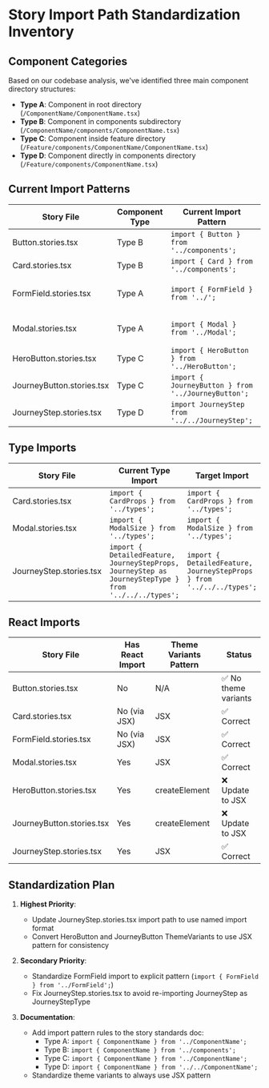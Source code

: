 # Story Import Path Standardization Inventory

## Component Categories

Based on our codebase analysis, we've identified three main component directory structures:

- **Type A**: Component in root directory (`/ComponentName/ComponentName.tsx`)
- **Type B**: Component in components subdirectory (`/ComponentName/components/ComponentName.tsx`) 
- **Type C**: Component inside feature directory (`/Feature/components/ComponentName/ComponentName.tsx`)
- **Type D**: Component directly in components directory (`/Feature/components/ComponentName.tsx`)

## Current Import Patterns

| Story File | Component Type | Current Import Pattern | Target Pattern | Status |
|------------|---------------|------------------------|---------------|--------|
| Button.stories.tsx | Type B | `import { Button } from '../components';` | `import { Button } from '../components';` | ✅ Correct |
| Card.stories.tsx | Type B | `import { Card } from '../components';` | `import { Card } from '../components';` | ✅ Correct |
| FormField.stories.tsx | Type A | `import { FormField } from '../';` | `import { FormField } from '../';` or `import { FormField } from '../FormField';` | ⚠️ Review |
| Modal.stories.tsx | Type A | `import { Modal } from '../Modal';` | `import { Modal } from '../Modal';` | ✅ Correct - Type A confirmed |
| HeroButton.stories.tsx | Type C | `import { HeroButton } from '../HeroButton';` | `import { HeroButton } from '../HeroButton';` | ✅ Correct |
| JourneyButton.stories.tsx | Type C | `import { JourneyButton } from '../JourneyButton';` | `import { JourneyButton } from '../JourneyButton';` | ✅ Correct |
| JourneyStep.stories.tsx | Type D | `import JourneyStep from '../../JourneyStep';` | `import { JourneyStep } from '../../JourneyStep';` | ❌ Update |

## Type Imports

| Story File | Current Type Import | Target Import | Status |
|------------|-------------------|---------------|--------|
| Card.stories.tsx | `import { CardProps } from '../types';` | `import { CardProps } from '../types';` | ✅ Correct |
| Modal.stories.tsx | `import { ModalSize } from '../types';` | `import { ModalSize } from '../types';` | ✅ Correct |
| JourneyStep.stories.tsx | `import { DetailedFeature, JourneyStepProps, JourneyStep as JourneyStepType } from '../../../types';` | `import { DetailedFeature, JourneyStepProps } from '../../../types';` | ⚠️ Avoid re-importing JourneyStep as type |

## React Imports

| Story File | Has React Import | Theme Variants Pattern | Status |
|------------|-------------------|------------------------|--------|
| Button.stories.tsx | No | N/A | ✅ No theme variants |
| Card.stories.tsx | No (via JSX) | JSX | ✅ Correct |
| FormField.stories.tsx | No (via JSX) | JSX | ✅ Correct |
| Modal.stories.tsx | Yes | JSX | ✅ Correct |
| HeroButton.stories.tsx | Yes | createElement | ❌ Update to JSX |
| JourneyButton.stories.tsx | Yes | createElement | ❌ Update to JSX |
| JourneyStep.stories.tsx | Yes | JSX | ✅ Correct |

## Standardization Plan

1. **Highest Priority**:
   - Update JourneyStep.stories.tsx import path to use named import format
   - Convert HeroButton and JourneyButton ThemeVariants to use JSX pattern for consistency

2. **Secondary Priority**:
   - Standardize FormField import to explicit pattern (`import { FormField } from '../FormField';`)
   - Fix JourneyStep.stories.tsx to avoid re-importing JourneyStep as JourneyStepType

3. **Documentation**:
   - Add import pattern rules to the story standards doc:
     - Type A: `import { ComponentName } from '../ComponentName';`
     - Type B: `import { ComponentName } from '../components';`
     - Type C: `import { ComponentName } from '../ComponentName';`
     - Type D: `import { ComponentName } from '../../ComponentName';`
   - Standardize theme variants to always use JSX pattern 